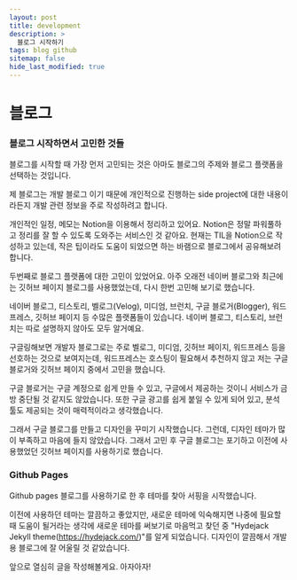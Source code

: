 ```yaml
---
layout: post
title: development
description: >
  블로그 시작하기
tags: blog github
sitemap: false
hide_last_modified: true
---
```


# 블로그

### 블로그 시작하면서 고민한 것들

블로그를 시작할 때 가장 먼저 고민되는 것은 아마도 블로그의 주제와 블로그 플랫폼을 선택하는 것입니다.

제 블로그는 개발 블로그 이기 때문에 개인적으로 진행하는 side project에 대한 내용이라든지 개발 관련 정보을 주로 작성하려고 합니다.

개인적인 일정, 메모는 Notion을 이용해서 정리하고 있어요. Notion은 정말 파워풀하고 정리를 잘 할 수 있도록 도와주는 서비스인 것 같아요. 현재는 TIL을 Notion으로 작성하고 있는데, 작은 팁이라도 도움이 되었으면 하는 바램으로 블로그에서 공유해보려 합니다.

두번째로 블로그 플랫폼에 대한 고민이 있었어요. 아주 오래전 네이버 블로그와 최근에는 깃허브 페이지 블로그를 사용했었는데, 다시 한번 고민해 보기로 했습니다.

네이버 블로그, 티스토리, 벨로그(Velog), 미디엄, 브런치, 구글 블로거(Blogger), 워드프레스, 깃허브 페이지 등 수많은 플랫폼들이 있습니다. 네이버 블로그, 티스토리, 브런치는 따로 설명하지 않아도 모두 알거예요.

구글링해보면 개발자 블로그로는 주로 벨로그, 미디엄, 깃허브 페이지, 워드프레스 등을 선호하는 것으로 보여지는데, 워드프레스는 호스팅이 필요해서 추천하지 않고 저는 구글 블로거와 깃허브 페이지 중에서 고민을 했습니다.

구글 블로거는 구글 계정으로 쉽게 만들 수 있고, 구글에서 제공하는 것이니 서비스가 금방 중단될 것 같지도 않았습니다. 또한 구글 광고를 쉽게 붙일 수 있게 되어 있고, 분석 툴도 제공되는 것이 매력적이라고 생각했습니다.

그래서 구글 블로그를 만들고 디자인을 꾸미기 시작했습니다. 그런데, 디자인 테마가 많이 부족하고 마음에 들지 않았습니다. 그래서 고민 후 구글 블로그는 포기하고 이전에 사용했었던 깃허브 페이지를 사용하기로 했습니다.

### Github Pages

Github pages 블로그를 사용하기로 한 후 테마를 찾아 서핑을 시작했습니다.

이전에 사용하던 테마는 깔끔하고 좋았지만, 새로운 테마에 익숙해지면 나중에 필요할 때 도움이 될거라는 생각에 새로운 테마를 써보기로 마음먹고 찾던 중 "Hydejack Jekyll theme(https://hydejack.com/)"를 알게 되었습니다. 디자인이 깔끔해서 개발용 블로그에 잘 어울릴 것 같았습니다.

앞으로 열심히 글을 작성해볼게요. 아자아자!